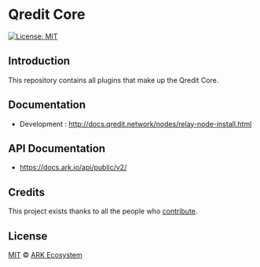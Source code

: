 # Qredit Core

[![License: MIT](https://badgen.now.sh/badge/license/MIT/green)](https://opensource.org/licenses/MIT)

## Introduction

This repository contains all plugins that make up the Qredit Core.

## Documentation

-   Development : http://docs.qredit.network/nodes/relay-node-install.html

## API Documentation

-   https://docs.ark.io/api/public/v2/

## Credits

This project exists thanks to all the people who [contribute](../../contributors).

## License

[MIT](LICENSE) © [ARK Ecosystem](https://ark.io)
